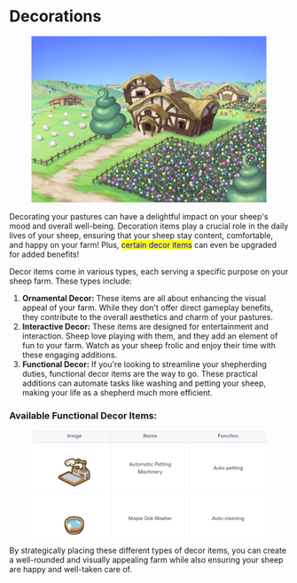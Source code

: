 # Decorations

<figure><img src="../.gitbook/assets/마을풍경3 (1).jpg" alt=""><figcaption></figcaption></figure>

Decorating your pastures can have a delightful impact on your sheep's mood and overall well-being. Decoration items play a crucial role in the daily lives of your sheep, ensuring that your sheep stay content, comfortable, and happy on your farm! Plus, <mark style="color:blue;">certain decor items</mark> can even be upgraded for added benefits!



Decor items come in various types, each serving a specific purpose on your sheep farm. These types include:

1. **Ornamental Decor:** These items are all about enhancing the visual appeal of your farm. While they don't offer direct gameplay benefits, they contribute to the overall aesthetics and charm of your pastures.
2. **Interactive Decor:** These items are designed for entertainment and interaction. Sheep love playing with them, and they add an element of fun to your farm. Watch as your sheep frolic and enjoy their time with these engaging additions.
3. **Functional Decor:** If you're looking to streamline your shepherding duties, functional decor items are the way to go. These practical additions can automate tasks like washing and petting your sheep, making your life as a shepherd much more efficient.



### Available Functional Decor Items:

<figure><img src="../.gitbook/assets/Untitled (48).png" alt=""><figcaption></figcaption></figure>



By strategically placing these different types of decor items, you can create a well-rounded and visually appealing farm while also ensuring your sheep are happy and well-taken care of.
